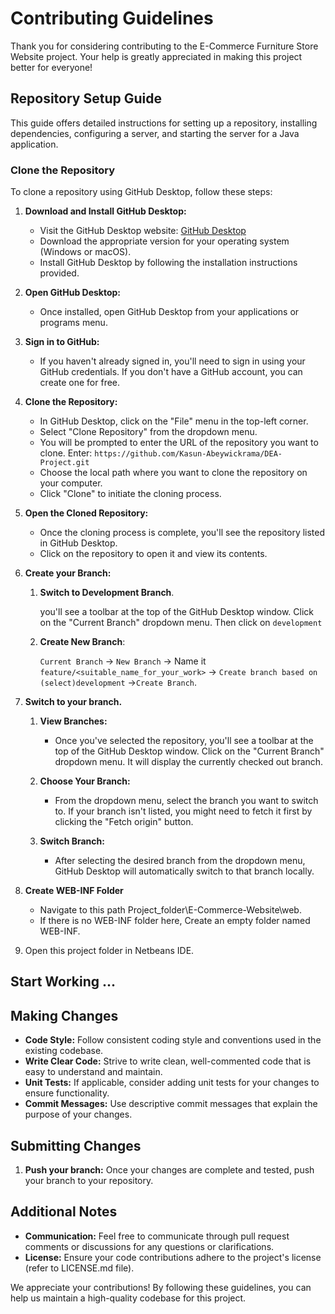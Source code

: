 # Contributing Guidelines

Thank you for considering contributing to the E-Commerce Furniture Store Website project. Your help is greatly appreciated in making this project better for everyone!

## Repository Setup Guide

This guide offers detailed instructions for setting up a repository, installing dependencies, configuring a server, and starting the server for a Java application.

### Clone the Repository

To clone a repository using GitHub Desktop, follow these steps:

1. **Download and Install GitHub Desktop:**
   - Visit the GitHub Desktop website: [GitHub Desktop](https://desktop.github.com/)
   - Download the appropriate version for your operating system (Windows or macOS).
   - Install GitHub Desktop by following the installation instructions provided.

2. **Open GitHub Desktop:**
   - Once installed, open GitHub Desktop from your applications or programs menu.

3. **Sign in to GitHub:**
   - If you haven't already signed in, you'll need to sign in using your GitHub credentials. If you don't have a GitHub account, you can create one for free.

4. **Clone the Repository:**
   - In GitHub Desktop, click on the "File" menu in the top-left corner.
   - Select "Clone Repository" from the dropdown menu.
   - You will be prompted to enter the URL of the repository you want to clone. Enter: `https://github.com/Kasun-Abeywickrama/DEA-Project.git`
   - Choose the local path where you want to clone the repository on your computer.
   - Click "Clone" to initiate the cloning process.

5. **Open the Cloned Repository:**
   - Once the cloning process is complete, you'll see the repository listed in GitHub Desktop.
   - Click on the repository to open it and view its contents.

  
6. **Create your Branch:** 

   1. **Switch to Development Branch**.

      you'll see a toolbar at the top of the GitHub Desktop window. Click on the "Current Branch" dropdown menu. Then click on `development`

   2. **Create New Branch**: 
   
      `Current Branch` -> `New Branch` -> Name it `feature/<suitable_name_for_your_work>` -> `Create branch based on (select)development` ->`Create Branch`.
   

7. **Switch to your branch.**

   1. **View Branches:**
      - Once you've selected the repository, you'll see a toolbar at the top of the GitHub Desktop window. Click on the "Current Branch" dropdown menu. It will display the currently checked out branch.

   2. **Choose Your Branch:**
      - From the dropdown menu, select the branch you want to switch to. If your branch isn't listed, you might need to fetch it first by clicking the "Fetch origin" button.

   3. **Switch Branch:**
      - After selecting the desired branch from the dropdown menu, GitHub Desktop will automatically switch to that branch locally.

8. **Create WEB-INF Folder**
   * Navigate to this path Project_folder\E-Commerce-Website\web.
   * If there is no WEB-INF folder here, Create an empty folder named WEB-INF.

9. Open this project folder in Netbeans IDE.

## Start Working ...

## Making Changes

* **Code Style:** Follow consistent coding style and conventions used in the existing codebase.
* **Write Clear Code:** Strive to write clean, well-commented code that is easy to understand and maintain.
* **Unit Tests:** If applicable, consider adding unit tests for your changes to ensure functionality.
* **Commit Messages:** Use descriptive commit messages that explain the purpose of your changes.

## Submitting Changes

1. **Push your branch:** Once your changes are complete and tested, push your branch to your repository.
<!-- 2. **Create a Pull Request:** On GitHub, navigate to the repository and create a pull request from your branch to the main branch of the  repository.
3. **Review Process:** We will review your pull request and provide feedback. Be prepared to address any comments or suggestions before your changes are merged. -->

## Additional Notes

* **Communication:** Feel free to communicate through pull request comments or discussions for any questions or clarifications.
* **License:** Ensure your code contributions adhere to the project's license (refer to LICENSE.md file).

We appreciate your contributions! By following these guidelines, you can help us maintain a high-quality codebase for this project.
